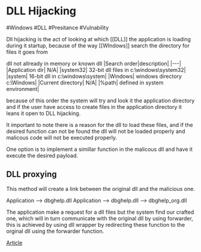 # DLL Hijacking
#Windows #DLL #Presitance #Vulnability

Dll hijacking is the act of looking at which [[DLL]] the application is loading during it startup, because of the way [[WIndows]] search the directory for files it goes from 

dll not allready in memory or known dll
|Search order|description|
|---|
|Application dir| N/A|
|system32| 32-bit dll files in c:\\windows\\system32|
|system| 16-bit dll in c:\\windows\\system|
|Windows| windows directory c:\\Windows|
|Current directory| N/A|
|%path| defined in system environment| 

because of this order the system will try and look it the application directory and if the user have access to create files in the application directory it leans it open to DLL hijacking. 

It important to note there is a reason for the dll to load these files, and if the desired function can not be found the dll will not be loaded properly and malicous code will not be executed properly. 

One option is to implement a simillar function in the malicous dll and have it execute the desired payload. 

## DLL proxying 
This method will create a link between the original dll and the malicious one. 

Application --> dbghelp.dll 
Application --> dbghelp.dll --> dbghelp_org.dll

The application make a request for a dll files but the system find our crafted one, which will in turn communicate with the original dll by using forwarder, this is achieved by using dll wrapper by redirecting these function to the orginal dll using the forwarder function. 


[Article](https://www.blackarrow.net/leveraging-microsoft-teams-to-persist-and-cover-up-cobalt-strike-traffic/)